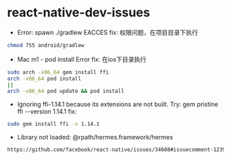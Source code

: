 # react-native-dev-issues

- Error: spawn ./gradlew EACCES 
fix: 权限问题，在项目目录下执行
```bash
chmod 755 android/gradlew
```
- Mac m1 - pod install Error
fix: 在ios下目录执行
```bash
sudo arch -x86_64 gem install ffi
arch -x86_64 pod install
||
arch -x86_64 pod update && pod install
```
- Ignoring ffi-1.14.1 because its extensions are not built. Try: gem pristine ffi --version 1.14.1
fix: 
```bash
sudo gem install ffi -v 1.14.1
```
- Library not loaded: @rpath/hermes.framework/hermes
```bash
https://github.com/facebook/react-native/issues/34608#issuecomment-1239528471
```